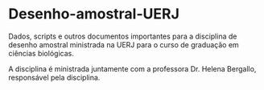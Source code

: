 # Desenho-amostral-UERJ 


Dados, scripts e outros documentos importantes para a disciplina de desenho amostral ministrada na UERJ para o curso de graduação em ciências biológicas.

A disciplina é ministrada juntamente com a professora Dr. Helena Bergallo, responsável pela disciplina.
